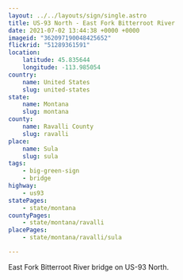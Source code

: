```yaml
---
layout: ../../layouts/sign/single.astro
title: US-93 North - East Fork Bitterroot River
date: 2021-07-02 13:44:38 +0000 +0000
imageid: "362097190048425652"
flickrid: "51289361591"
location:
    latitude: 45.835644
    longitude: -113.985054
country:
    name: United States
    slug: united-states
state:
    name: Montana
    slug: montana
county:
    name: Ravalli County
    slug: ravalli
place:
    name: Sula
    slug: sula
tags:
    - big-green-sign
    - bridge
highway:
    - us93
statePages:
    - state/montana
countyPages:
    - state/montana/ravalli
placePages:
    - state/montana/ravalli/sula

---
```

East Fork Bitterroot River bridge on US-93 North.